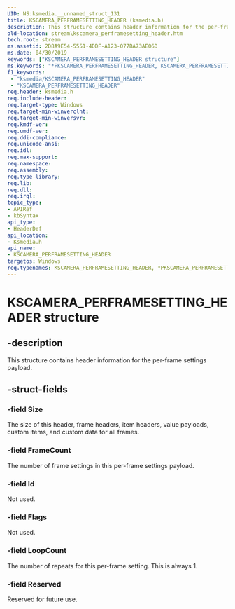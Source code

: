 ```yaml
---
UID: NS:ksmedia.__unnamed_struct_131
title: KSCAMERA_PERFRAMESETTING_HEADER (ksmedia.h)
description: This structure contains header information for the per-frame settings payload.
old-location: stream\kscamera_perframesetting_header.htm
tech.root: stream
ms.assetid: 2D8A9E54-5551-4DDF-A123-077BA73AE06D
ms.date: 04/30/2019
keywords: ["KSCAMERA_PERFRAMESETTING_HEADER structure"]
ms.keywords: "*PKSCAMERA_PERFRAMESETTING_HEADER, KSCAMERA_PERFRAMESETTING_HEADER, KSCAMERA_PERFRAMESETTING_HEADER structure [Streaming Media Devices], PKSCAMERA_PERFRAMESETTING_HEADER, PKSCAMERA_PERFRAMESETTING_HEADER structure pointer [Streaming Media Devices], ksmedia/KSCAMERA_PERFRAMESETTING_HEADER, ksmedia/PKSCAMERA_PERFRAMESETTING_HEADER, stream.kscamera_perframesetting_header"
f1_keywords:
 - "ksmedia/KSCAMERA_PERFRAMESETTING_HEADER"
 - "KSCAMERA_PERFRAMESETTING_HEADER"
req.header: ksmedia.h
req.include-header: 
req.target-type: Windows
req.target-min-winverclnt: 
req.target-min-winversvr: 
req.kmdf-ver: 
req.umdf-ver: 
req.ddi-compliance: 
req.unicode-ansi: 
req.idl: 
req.max-support: 
req.namespace: 
req.assembly: 
req.type-library: 
req.lib: 
req.dll: 
req.irql: 
topic_type:
- APIRef
- kbSyntax
api_type:
- HeaderDef
api_location:
- Ksmedia.h
api_name:
- KSCAMERA_PERFRAMESETTING_HEADER
targetos: Windows
req.typenames: KSCAMERA_PERFRAMESETTING_HEADER, *PKSCAMERA_PERFRAMESETTING_HEADER
---
```


# KSCAMERA_PERFRAMESETTING_HEADER structure


## -description


This structure contains header information for the per-frame settings payload.


## -struct-fields




### -field Size

The size of this header, frame headers, item headers, value payloads, custom items, and custom data for all frames.


### -field FrameCount

The number of frame settings in this per-frame settings payload.


### -field Id

Not used.


### -field Flags

Not used.


### -field LoopCount

The number of repeats for this per-frame setting. This is always 1.


### -field Reserved

Reserved for future use.


